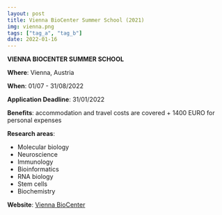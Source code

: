 ```yaml
---
layout: post
title: Vienna BioCenter Summer School (2021)
img: vienna.png
tags: ["tag_a", "tag_b"]
date: 2022-01-16
---
```


**VIENNA BIOCENTER SUMMER SCHOOL**

**Where**: Vienna, Austria  

**When**: 01/07 - 31/08/2022

**Application Deadline**: 31/01/2022

**Benefits**: accommodation and travel costs are covered + 1400 EURO for personal expenses

**Research areas**: 
 * Molecular biology 
 * Neuroscience 
 * Immunology 
 * Bioinformatics 
 * RNA biology 
 * Stem cells 
 * Biochemistry

**Website**: [Vienna BioCenter](https://training.vbc.ac.at/summer-school/programme-description/)


